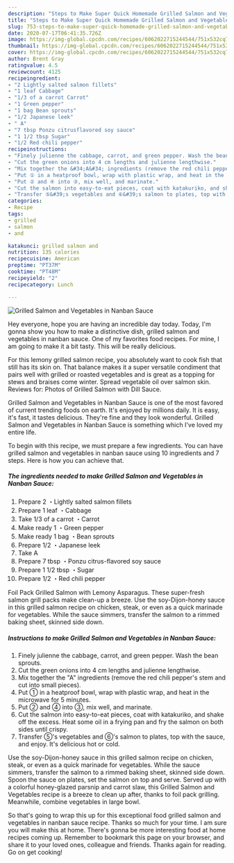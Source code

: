 ```yaml
---
description: "Steps to Make Super Quick Homemade Grilled Salmon and Vegetables in Nanban Sauce"
title: "Steps to Make Super Quick Homemade Grilled Salmon and Vegetables in Nanban Sauce"
slug: 753-steps-to-make-super-quick-homemade-grilled-salmon-and-vegetables-in-nanban-sauce
date: 2020-07-17T06:41:35.726Z
image: https://img-global.cpcdn.com/recipes/6062022715244544/751x532cq70/grilled-salmon-and-vegetables-in-nanban-sauce-recipe-main-photo.jpg
thumbnail: https://img-global.cpcdn.com/recipes/6062022715244544/751x532cq70/grilled-salmon-and-vegetables-in-nanban-sauce-recipe-main-photo.jpg
cover: https://img-global.cpcdn.com/recipes/6062022715244544/751x532cq70/grilled-salmon-and-vegetables-in-nanban-sauce-recipe-main-photo.jpg
author: Brent Gray
ratingvalue: 4.5
reviewcount: 4125
recipeingredient:
- "2 Lightly salted salmon fillets"
- "1 leaf Cabbage"
- "1/3 of a carrot Carrot"
- "1 Green pepper"
- "1 bag Bean sprouts"
- "1/2 Japanese leek"
- " A"
- "7 tbsp Ponzu citrusflavored soy sauce"
- "1 1/2 tbsp Sugar"
- "1/2 Red chili pepper"
recipeinstructions:
- "Finely julienne the cabbage, carrot, and green pepper. Wash the bean sprouts."
- "Cut the green onions into 4 cm lengths and julienne lengthwise."
- "Mix together the &#34;A&#34; ingredients (remove the red chili pepper&#39;s stem and cut into small pieces)."
- "Put ① in a heatproof bowl, wrap with plastic wrap, and heat in the microwave for 5 minutes."
- "Put ② and ④ into ③, mix well, and marinate."
- "Cut the salmon into easy-to-eat pieces, coat with katakuriko, and shake off the excess. Heat some oil in a frying pan and fry the salmon on both sides until crispy."
- "Transfer ⑤&#39;s vegetables and ⑥&#39;s salmon to plates, top with the sauce, and enjoy. It&#39;s delicious hot or cold."
categories:
- Recipe
tags:
- grilled
- salmon
- and

katakunci: grilled salmon and 
nutrition: 135 calories
recipecuisine: American
preptime: "PT37M"
cooktime: "PT48M"
recipeyield: "2"
recipecategory: Lunch

---
```



![Grilled Salmon and Vegetables in Nanban Sauce](https://img-global.cpcdn.com/recipes/6062022715244544/751x532cq70/grilled-salmon-and-vegetables-in-nanban-sauce-recipe-main-photo.jpg)

Hey everyone, hope you are having an incredible day today. Today, I'm gonna show you how to make a distinctive dish, grilled salmon and vegetables in nanban sauce. One of my favorites food recipes. For mine, I am going to make it a bit tasty. This will be really delicious.

For this lemony grilled salmon recipe, you absolutely want to cook fish that still has its skin on. That balance makes it a super versatile condiment that pairs well with grilled or roasted vegetables and is great as a topping for stews and braises come winter. Spread vegetable oil over salmon skin. Reviews for: Photos of Grilled Salmon with Dill Sauce.

Grilled Salmon and Vegetables in Nanban Sauce is one of the most favored of current trending foods on earth. It's enjoyed by millions daily. It is easy, it's fast, it tastes delicious. They're fine and they look wonderful. Grilled Salmon and Vegetables in Nanban Sauce is something which I've loved my entire life.


To begin with this recipe, we must prepare a few ingredients. You can have grilled salmon and vegetables in nanban sauce using 10 ingredients and 7 steps. Here is how you can achieve that.

<!--inarticleads1-->

##### The ingredients needed to make Grilled Salmon and Vegetables in Nanban Sauce:

1. Prepare 2 ・Lightly salted salmon fillets
1. Prepare 1 leaf ・Cabbage
1. Take 1/3 of a carrot ・Carrot
1. Make ready 1 ・Green pepper
1. Make ready 1 bag ・Bean sprouts
1. Prepare 1/2 ・Japanese leek
1. Take  A
1. Prepare 7 tbsp ・Ponzu citrus-flavored soy sauce
1. Prepare 1 1/2 tbsp ・Sugar
1. Prepare 1/2 ・Red chili pepper


Foil Pack Grilled Salmon with Lemony Asparagus. These super-fresh salmon grill packs make clean-up a breeze. Use the soy-Dijon-honey sauce in this grilled salmon recipe on chicken, steak, or even as a quick marinade for vegetables. While the sauce simmers, transfer the salmon to a rimmed baking sheet, skinned side down. 

<!--inarticleads2-->

##### Instructions to make Grilled Salmon and Vegetables in Nanban Sauce:

1. Finely julienne the cabbage, carrot, and green pepper. Wash the bean sprouts.
1. Cut the green onions into 4 cm lengths and julienne lengthwise.
1. Mix together the &#34;A&#34; ingredients (remove the red chili pepper&#39;s stem and cut into small pieces).
1. Put ① in a heatproof bowl, wrap with plastic wrap, and heat in the microwave for 5 minutes.
1. Put ② and ④ into ③, mix well, and marinate.
1. Cut the salmon into easy-to-eat pieces, coat with katakuriko, and shake off the excess. Heat some oil in a frying pan and fry the salmon on both sides until crispy.
1. Transfer ⑤&#39;s vegetables and ⑥&#39;s salmon to plates, top with the sauce, and enjoy. It&#39;s delicious hot or cold.


Use the soy-Dijon-honey sauce in this grilled salmon recipe on chicken, steak, or even as a quick marinade for vegetables. While the sauce simmers, transfer the salmon to a rimmed baking sheet, skinned side down. Spoon the sauce on plates, set the salmon on top and serve. Served up with a colorful honey-glazed parsnip and carrot slaw, this Grilled Salmon and Vegetables recipe is a breeze to clean up after, thanks to foil pack grilling. Meanwhile, combine vegetables in large bowl. 

So that's going to wrap this up for this exceptional food grilled salmon and vegetables in nanban sauce recipe. Thanks so much for your time. I am sure you will make this at home. There's gonna be more interesting food at home recipes coming up. Remember to bookmark this page on your browser, and share it to your loved ones, colleague and friends. Thanks again for reading. Go on get cooking!
